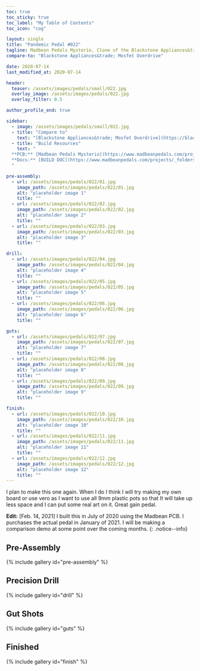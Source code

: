 ```yaml
---
toc: true
toc_sticky: true
toc_label: "My Table of Contents"
toc_icon: "cog"

layout: single
title: "Pandemic Pedal #022"
tagline: Madbean Pedals Mysterio, Clone of the Blackstone Appliances&trade; Mosfet Overdrive
compare-to: "Blackstone Appliances&trade; Mosfet Overdrive"

date: 2020-07-14
last_modified_at: 2020-07-14

header:
  teaser: /assets/images/pedals/small/022.jpg
  overlay_image: /assets/images/pedals/022.jpg
  overlay_filter: 0.5

author_profile_end: true

sidebar:
  - image: /assets/images/pedals/small/022.jpg
  - title: "Compare to"
    text: "[Blackstone Appliances&trade; Mosfet Overdrive](https://blackstoneappliances.com/)"
  - title: "Build Resources"
    text: "
  **PCB:** [Madbean Pedals Mysterio](https://www.madbeanpedals.com/projects/index.html)<br>
  **Docs:** [BUILD DOC](https://www.madbeanpedals.com/projects/_folders/DistBoostOD/docs/Mysterioso.zip)
  "

pre-assembly:
  - url: /assets/images/pedals/022/01.jpg
    image_path: /assets/images/pedals/022/01.jpg
    alt: "placeholder image 1"
    title: ""
  - url: /assets/images/pedals/022/02.jpg
    image_path: /assets/images/pedals/022/02.jpg
    alt: "placeholder image 2"
    title: ""
  - url: /assets/images/pedals/022/03.jpg
    image_path: /assets/images/pedals/022/03.jpg
    alt: "placeholder image 3"
    title: ""

drill:
  - url: /assets/images/pedals/022/04.jpg
    image_path: /assets/images/pedals/022/04.jpg
    alt: "placeholder image 4"
    title: ""
  - url: /assets/images/pedals/022/05.jpg
    image_path: /assets/images/pedals/022/05.jpg
    alt: "placeholder image 5"
    title: ""
  - url: /assets/images/pedals/022/06.jpg
    image_path: /assets/images/pedals/022/06.jpg
    alt: "placeholder image 6"
    title: ""

guts:
  - url: /assets/images/pedals/022/07.jpg
    image_path: /assets/images/pedals/022/07.jpg
    alt: "placeholder image 7"
    title: ""
  - url: /assets/images/pedals/022/08.jpg
    image_path: /assets/images/pedals/022/08.jpg
    alt: "placeholder image 8"
    title: ""
  - url: /assets/images/pedals/022/09.jpg
    image_path: /assets/images/pedals/022/09.jpg
    alt: "placeholder image 9"
    title: ""

finish:
  - url: /assets/images/pedals/022/10.jpg
    image_path: /assets/images/pedals/022/10.jpg
    alt: "placeholder image 10"
    title: ""
  - url: /assets/images/pedals/022/11.jpg
    image_path: /assets/images/pedals/022/11.jpg
    alt: "placeholder image 11"
    title: ""
  - url: /assets/images/pedals/022/12.jpg
    image_path: /assets/images/pedals/022/12.jpg
    alt: "placeholder image 12"
    title: ""
---
```



I plan to make this one again. When I do I think I will try making my own board or use vero as I want to use all 9mm plastic pots so that It will take up less space and I can put some real art on it. Great gain pedal.

**Edit:** [Feb. 14, 2021] I built this in July of 2020 using the Madbean PCB. I purchases the actual pedal in January of 2021. I will be making a comparison demo at some point over the coming months. 
{: .notice--info}

## Pre-Assembly ##

{% include gallery id="pre-assembly" %}

## Precision Drill ##

{% include gallery id="drill" %}

## Gut Shots ##

{% include gallery id="guts" %}

## Finished ##

{% include gallery id="finish" %}